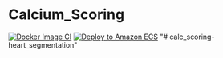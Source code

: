 ﻿# Calcium_Scoring
[![Docker Image CI](https://github.com/OmarSamehSaid/Calcium-Scoring/actions/workflows/docker-image.yml/badge.svg)](https://github.com/OmarSamehSaid/Calcium-Scoring/actions/workflows/docker-image.yml)
[![Deploy to Amazon ECS](https://github.com/OmarSamehSaid/Calcium-Scoring/actions/workflows/aws.yml/badge.svg)](https://github.com/OmarSamehSaid/Calcium-Scoring/actions/workflows/aws.yml)
"# calc_scoring-heart_segmentation" 
